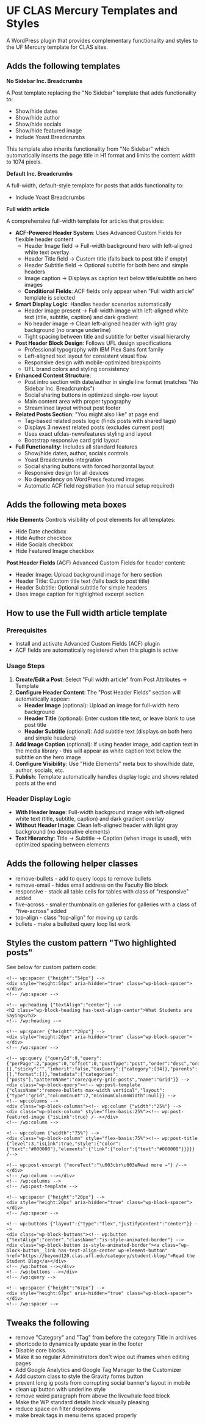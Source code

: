 UF CLAS Mercury Templates and Styles
====================================

A WordPress plugin that provides complementary functionality and styles to the UF Mercury template for CLAS sites.

## Adds the following templates

**No Sidebar Inc. Breadcrumbs**

A Post template replacing the "No Sidebar" template that adds functionality to:
  - Show/hide dates
  - Show/hide author
  - Show/hide socials
  - Show/hide featured image
  - Include Yoast Breadcrumbs

This template also inherits functionality from "No Sidebar" which automatically inserts the page title in H1 format and limits the content width to 1074 pixels.

**Default Inc. Breadcrumbs**

A full-width, default-style template for posts that adds functionality to:
  - Include Yoast Breadcrumbs

**Full width article**

A comprehensive full-width template for articles that provides:
  - **ACF-Powered Header System**: Uses Advanced Custom Fields for flexible header content
    - Header Image field → Full-width background hero with left-aligned white text overlay
    - Header Title field → Custom title (falls back to post title if empty)
    - Header Subtitle field → Optional subtitle for both hero and simple headers
    - Image caption → Displays as caption text below title/subtitle on hero images
    - **Conditional Fields**: ACF fields only appear when "Full width article" template is selected
  - **Smart Display Logic**: Handles header scenarios automatically
    - Header image present → Full-width image with left-aligned white text (title, subtitle, caption) and dark gradient
    - No header image → Clean left-aligned header with light gray background (no orange underline)
    - Tight spacing between title and subtitle for better visual hierarchy
  - **Post Header Block Design**: Follows UFL design specifications
    - Professional typography with IBM Plex Sans font family
    - Left-aligned text layout for consistent visual flow
    - Responsive design with mobile-optimized breakpoints
    - UFL brand colors and styling consistency
  - **Enhanced Content Structure**: 
    - Post intro section with date/author in single line format (matches "No Sidebar Inc. Breadcrumbs")
    - Social sharing buttons in optimized single-row layout
    - Main content area with proper typography
    - Streamlined layout without post footer
  - **Related Posts Section**: "You might also like" at page end
    - Tag-based related posts logic (finds posts with shared tags)
    - Displays 3 newest related posts (excludes current post)
    - Uses exact ufclas-newsfeatures styling and layout
    - Bootstrap responsive card grid layout
  - **Full Functionality**: Includes all standard features
    - Show/hide dates, author, socials controls
    - Yoast Breadcrumbs integration
    - Social sharing buttons with forced horizontal layout
    - Responsive design for all devices
    - No dependency on WordPress featured images
    - Automatic ACF field registration (no manual setup required)


## Adds the following meta boxes

**Hide Elements**
Controls visibility of post elements for all templates:
  - Hide Date checkbox
  - Hide Author checkbox  
  - Hide Socials checkbox
  - Hide Featured Image checkbox

**Post Header Fields** (ACF)
Advanced Custom Fields for header content:
  - Header Image: Upload background image for hero section
  - Header Title: Custom title text (falls back to post title)
  - Header Subtitle: Optional subtitle for simple headers
  - Uses image caption for highlighted excerpt section

## How to use the Full width article template

### Prerequisites
- Install and activate Advanced Custom Fields (ACF) plugin
- ACF fields are automatically registered when this plugin is active

### Usage Steps
1. **Create/Edit a Post**: Select "Full width article" from Post Attributes → Template
2. **Configure Header Content**: The "Post Header Fields" section will automatically appear:
   - **Header Image** (optional): Upload an image for full-width hero background
   - **Header Title** (optional): Enter custom title text, or leave blank to use post title
   - **Header Subtitle** (optional): Add subtitle text (displays on both hero and simple headers)
3. **Add Image Caption** (optional): If using header image, add caption text in the media library - this will appear as white caption text below the subtitle on the hero image
4. **Configure Visibility**: Use "Hide Elements" meta box to show/hide date, author, socials, etc.
5. **Publish**: Template automatically handles display logic and shows related posts at the end

### Header Display Logic
- **With Header Image**: Full-width background image with left-aligned white text (title, subtitle, caption) and dark gradient overlay
- **Without Header Image**: Clean left-aligned header with light gray background (no decorative elements)
- **Text Hierarchy**: Title → Subtitle → Caption (when image is used), with optimized spacing between elements

## Adds the following helper classes

  - remove-bullets - add to query loops to remove bullets
  - remove-email - hides email address on the Faculty Bio block
  - responsive - stack all table cells for tables with class of "responsive" added
  - five-across - smaller thumbnails on galleries for galleries with a class of "five-across" added
  - top-align - class "top-align" for moving up cards
  - bullets - make a bulletted query loop list work


## Styles the custom pattern "Two highlighted posts"

See below for custom pattern code:

```
<!-- wp:spacer {"height":"54px"} -->
<div style="height:54px" aria-hidden="true" class="wp-block-spacer"></div>
<!-- /wp:spacer -->

<!-- wp:heading {"textAlign":"center"} -->
<h2 class="wp-block-heading has-text-align-center">What Students are Saying</h2>
<!-- /wp:heading -->

<!-- wp:spacer {"height":"20px"} -->
<div style="height:20px" aria-hidden="true" class="wp-block-spacer"></div>
<!-- /wp:spacer -->

<!-- wp:query {"queryId":9,"query":{"perPage":2,"pages":0,"offset":0,"postType":"post","order":"desc","orderBy":"date","author":"","search":"","exclude":[],"sticky":"","inherit":false,"taxQuery":{"category":[34]},"parents":[],"format":[]},"metadata":{"categories":["posts"],"patternName":"core/query-grid-posts","name":"Grid"}} -->
<div class="wp-block-query"><!-- wp:post-template {"className":"remove-bullets max-width vertical","layout":{"type":"grid","columnCount":2,"minimumColumnWidth":null}} -->
<!-- wp:columns -->
<div class="wp-block-columns"><!-- wp:column {"width":"25%"} -->
<div class="wp-block-column" style="flex-basis:25%"><!-- wp:post-featured-image {"isLink":true} /--></div>
<!-- /wp:column -->

<!-- wp:column {"width":"75%"} -->
<div class="wp-block-column" style="flex-basis:75%"><!-- wp:post-title {"level":3,"isLink":true,"style":{"color":{"text":"#000000"},"elements":{"link":{"color":{"text":"#000000"}}}}} /-->

<!-- wp:post-excerpt {"moreText":"\u003cbr\u003eRead more →"} /--></div>
<!-- /wp:column --></div>
<!-- /wp:columns -->
<!-- /wp:post-template -->

<!-- wp:spacer {"height":"20px"} -->
<div style="height:20px" aria-hidden="true" class="wp-block-spacer"></div>
<!-- /wp:spacer -->

<!-- wp:buttons {"layout":{"type":"flex","justifyContent":"center"}} -->
<div class="wp-block-buttons"><!-- wp:button {"textAlign":"center","className":"is-style-animated-border"} -->
<div class="wp-block-button is-style-animated-border"><a class="wp-block-button__link has-text-align-center wp-element-button" href="https://beyond120.clas.ufl.edu/category/student-blog/">Read the Student Blog</a></div>
<!-- /wp:button --></div>
<!-- /wp:buttons --></div>
<!-- /wp:query -->

<!-- wp:spacer {"height":"67px"} -->
<div style="height:67px" aria-hidden="true" class="wp-block-spacer"></div>
<!-- /wp:spacer -->
```

## Tweaks the following
  - remove "Category" and "Tag" from before the category Title in archives
  - shortcode to dynamically update year in the footer
  - Disable core blocks.
  - Make it so regular Adminstrators don't wipe out iframes when editing pages
  - Add Google Analytics and Google Tag Manager to the Customizer
  - Add custom class to style the Gravity forms button
  - prevent long ig posts from corrupting social banner's layout in mobile
  - clean up button with underline style
  - remove weird paragraph from above the livewhale feed block
  - Make the WP standard details block visually pleasing
  - reduce space on filter dropdowns
  - make break tags in menu items spaced properly
